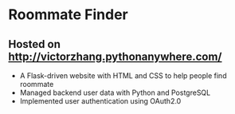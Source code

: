# Roommate Finder
## Hosted on http://victorzhang.pythonanywhere.com/
* A Flask-driven website with HTML and CSS to help people find roommate
* Managed backend user data with Python and PostgreSQL
* Implemented user authentication using OAuth2.0

